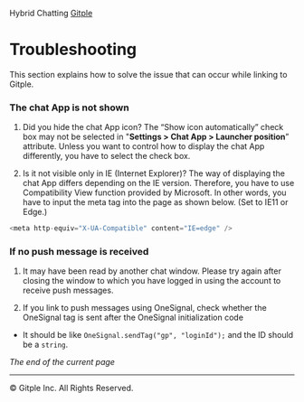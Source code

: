 Hybrid Chatting [Gitple](https://gitple.io/en)

# Troubleshooting

This section explains how to solve the issue that can occur while linking to Gitple.


### The chat App is not shown

1. Did you hide the chat App icon?
The “Show icon automatically” check box may not be selected in "**Settings > Chat App > Launcher position**” attribute. Unless you want to control how to display the chat App differently, you have to select the check box.

2.	Is it not visible only in IE (Internet Explorer)? 
The way of displaying the chat App differs depending on the IE version. Therefore, you have to use Compatibility View function provided by Microsoft. In other words, you have to input the meta tag into the page as shown below. (Set to IE11 or Edge.)

   ```javascript
   <meta http-equiv="X-UA-Compatible" content="IE=edge" />
  ```

### If no push message is received

1. It may have been read by another chat window. Please try again after closing the window to which you have logged in using the account to receive push messages.

2. If you link to push messages using OneSignal, check whether the OneSignal tag is sent after the OneSignal initialization code
  - It should be like `OneSignal.sendTag("gp", "loginId");`  and the ID should be a `string`.


*The end of the current page*

---

© Gitple Inc. All Rights Reserved.
